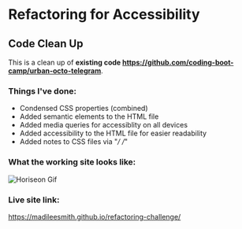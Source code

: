 # Refactoring for Accessibility 

## Code Clean Up

This is a clean up of **existing code https://github.com/coding-boot-camp/urban-octo-telegram**.

### Things I've done:

* Condensed CSS properties (combined)
* Added semantic elements to the HTML file
* Added media queries for accessiblity on all devices
* Added accessibility to the HTML file for easier readability
* Added notes to CSS files via "*/ /*"

### What the working site looks like:

![Horiseon Gif](assets\images\horiseon.gif) 

### Live site link: 

https://madileesmith.github.io/refactoring-challenge/